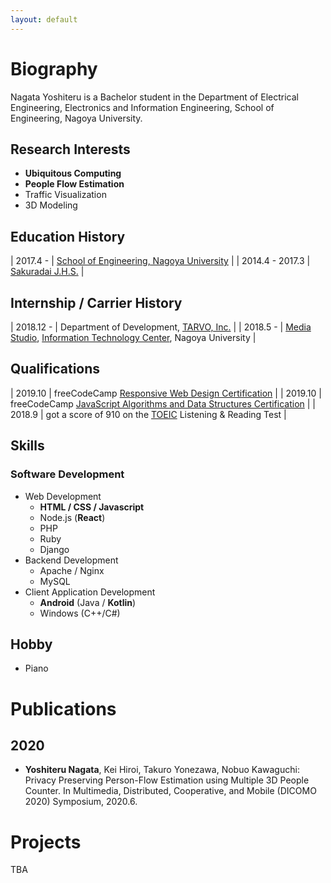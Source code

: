 ```yaml
---
layout: default
---
```


# Biography

Nagata Yoshiteru is a Bachelor student in the Department of Electrical Engineering, Electronics and Information Engineering, School of Engineering, Nagoya University.

## Research Interests

- **Ubiquitous Computing**
- **People Flow Estimation**
- Traffic Visualization
- 3D Modeling

## Education History

| 2017.4 - | [School of Engineering, Nagoya University](https://www.engg.nagoya-u.ac.jp/) |
| 2014.4 - 2017.3 | [Sakuradai J.H.S.](https://www.nagoya-c.ed.jp/school/sakuradai-h/) |

## Internship / Carrier History

| 2018.12 - | Department of Development, [TARVO, Inc.](https://tarvo.co.jp/) |
| 2018.5 - | [Media Studio](https://media.itc.nagoya-u.ac.jp/studio/), [Information Technology Center](http://www.icts.nagoya-u.ac.jp/ja/center/), Nagoya University |

## Qualifications

| 2019.10 | freeCodeCamp [Responsive Web Design Certification](https://www.freecodecamp.org/certification/fcc8c41b85e-8207-41e4-a738-50207bfaa71c/responsive-web-design) |
| 2019.10 | freeCodeCamp [JavaScript Algorithms and Data Structures Certification](https://www.freecodecamp.org/certification/fcc8c41b85e-8207-41e4-a738-50207bfaa71c/javascript-algorithms-and-data-structures) |
| 2018.9 | got a score of 910 on the [TOEIC](https://www.ets.org/toeic) Listening & Reading Test |


## Skills

### Software Development

- Web Development
  - **HTML / CSS / Javascript**
  - Node.js (**React**)
  - PHP
  - Ruby
  - Django
- Backend Development
  - Apache / Nginx
  - MySQL
- Client Application Development
  - **Android** (Java / **Kotlin**)
  - Windows (C++/C#)

## Hobby

- Piano

# Publications

## 2020

- **Yoshiteru Nagata**, Kei Hiroi, Takuro Yonezawa, Nobuo Kawaguchi:
  Privacy Preserving Person-Flow Estimation using Multiple 3D People Counter.
  In Multimedia, Distributed, Cooperative, and Mobile (DICOMO 2020) Symposium, 2020.6.

# Projects

TBA
